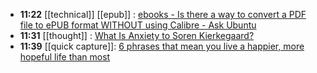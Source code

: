 - **11:22** [[technical]] [[epub]] :  [ebooks - Is there a way to convert a PDF file to ePUB format WITHOUT using Calibre - Ask Ubuntu](https://askubuntu.com/questions/169618/is-there-a-way-to-convert-a-pdf-file-to-epub-format-without-using-calibre#170119)
- **11:31** [[thought]] :  [What Is Anxiety to Soren Kierkegaard?](https://www.thecollector.com/anxiety-soren-kierkegaard/)
- **11:39** [[quick capture]]:  [6 phrases that mean you live a happier, more hopeful life than most](https://www.cnbc.com/2024/04/28/phrases-that-mean-you-live-a-happier-more-hopeful-life-than-most.html)